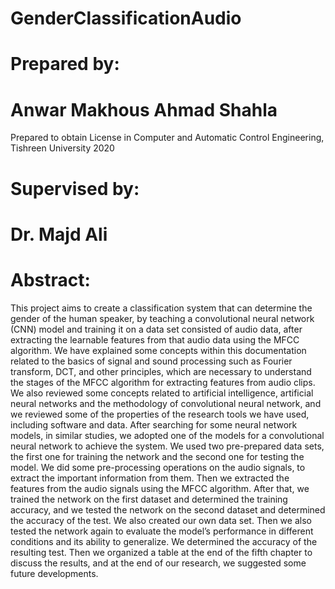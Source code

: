 # GenderClassificationAudio

# Prepared by: 
# Anwar Makhous  Ahmad Shahla

Prepared to obtain License in Computer and Automatic Control Engineering, Tishreen University 2020

# Supervised by:
# Dr. Majd Ali


# Abstract:

This project aims to create a classification system that can determine the gender of the
human speaker, by teaching a convolutional neural network (CNN) model and training it on a
data set consisted of audio data, after extracting the learnable features from that audio data
using the MFCC algorithm. We have explained some concepts within this documentation
related to the basics of signal and sound processing such as Fourier transform, DCT, and other
principles, which are necessary to understand the stages of the MFCC algorithm for extracting
features from audio clips. We also reviewed some concepts related to artificial intelligence,
artificial neural networks and the methodology of convolutional neural network, and we
reviewed some of the properties of the research tools we have used, including software and
data.
After searching for some neural network models, in similar studies, we adopted one of the
models for a convolutional neural network to achieve the system. We used two pre-prepared
data sets, the first one for training the network and the second one for testing the model. We
did some pre-processing operations on the audio signals, to extract the important information
from them. Then we extracted the features from the audio signals using the MFCC algorithm.
After that, we trained the network on the first dataset and determined the training accuracy,
and we tested the network on the second dataset and determined the accuracy of the test. We
also created our own data set. Then we also tested the network again to evaluate the model’s
performance in different conditions and its ability to generalize. We determined the accuracy
of the resulting test. Then we organized a table at the end of the fifth chapter to discuss the
results, and at the end of our research, we suggested some future developments.
